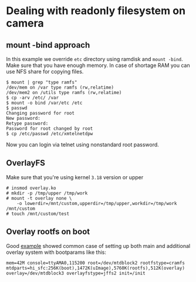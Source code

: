 # Dealing with readonly filesystem on camera

## mount -bind approach

In this example we override `etc` directory using ramdisk and `mount -bind`.
Make sure that you have enough memory. In case of shortage RAM you can use NFS
share for copying files.

```
$ mount | grep "type ramfs"
/dev/mem on /var type ramfs (rw,relatime)
/dev/mem2 on /utils type ramfs (rw,relatime)
$ cp -arv /etc/ /var
$ mount -o bind /var/etc /etc
$ passwd
Changing password for root
New password:
Retype password:
Password for root changed by root
$ cp /etc/passwd /etc/xmtelnetdpw
```

Now you can login via telnet using nonstandard root password.

## OverlayFS

Make sure that you're using kernel `3.18` version or upper

```
# insmod overlay.ko
# mkdir -p /tmp/upper /tmp/work
# mount -t overlay none \
    -o lowerdir=/mnt/custom,upperdir=/tmp/upper,workdir=/tmp/work /mnt/custom
# touch /mnt/custom/test
```

## Overlay rootfs on boot

Good
[example](https://mark4h.blogspot.com/2018/04/hi3518-camera-module-part-5-filesystem.html)
showed common case of setting up both main and additional overlay system with
bootparams like this:

`mem=42M console=ttyAMA0,115200 root=/dev/mtdblock2 rootfstype=cramfs mtdparts=hi_sfc:256K(boot),1472K(uImage),5760K(rootfs),512K(overlay) overlay=/dev/mtdblock3 overlayfstype=jffs2 init=/init`

